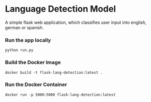 # Language Detection Model

A simple flask web application, which classifies user input into english, german or spanish.

### Run the app locally

    python run.py

### Build the Docker Image

    docker build -t flask-lang-detection:latest .

### Run the Docker Container

    docker run -p 5000:5000 flask-lang-detection:latest

